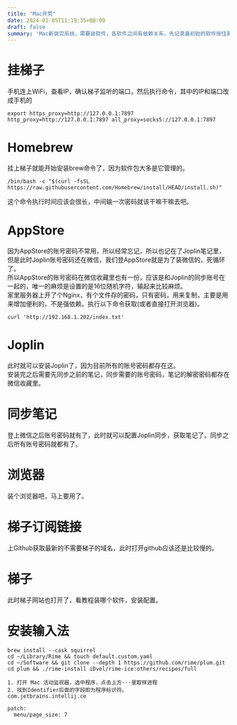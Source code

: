 ```yaml
---
title: "Mac开荒"
date: 2024-01-05T11:19:35+08:00
draft: false
summary: 'Mac新装完系统，需要装软件，各软件之间有依赖关系，先记录最初始的软件按住那个流程，后续就没有先后了，随便吧。'
---
```



# 挂梯子
手机连上WiFi，查看IP，确认梯子监听的端口，然后执行命令，其中的IP和端口改成手机的
```
export https_proxy=http://127.0.0.1:7897 http_proxy=http://127.0.0.1:7897 all_proxy=socks5://127.0.0.1:7897
```


# Homebrew
挂上梯子就能开始安装brew命令了，因为软件包大多是它管理的。  
```
/bin/bash -c "$(curl -fsSL https://raw.githubusercontent.com/Homebrew/install/HEAD/install.sh)"
```
这个命令执行时间应该会很长，中间输一次密码就该干嘛干嘛去吧。


# AppStore
因为AppStore的账号密码不常用，所以经常忘记，所以也记在了Joplin笔记里，但是此时Joplin账号密码还在微信，我们登AppStore就是为了装微信的，死循环了。  
所以AppStore的账号密码在微信收藏里也有一份，应该是和Joplin的同步账号在一起的，唯一的麻烦是设置的是16位随机字符，输起来比较麻烦。  
家里服务器上开了个Nginx，有个文件存的密码，只有密码，用来复制，主要是用来增加便利的，不是强依赖。执行以下命令获取(或者直接打开浏览器)。
```
curl 'http://192.168.1.202/index.txt'
```


# Joplin
此时就可以安装Joplin了，因为目前所有的账号密码都存在这。  
安装完之后需要先同步之前的笔记，同步需要的账号密码，笔记的解密密码都存在微信收藏里。

# 同步笔记
登上微信之后账号密码就有了，此时就可以配置Joplin同步，获取笔记了。同步之后所有账号密码就都有了。


# 浏览器
装个浏览器吧，马上要用了。


# 梯子订阅链接
上Github获取最新的不需要梯子的域名，此时打开github应该还是比较慢的。


# 梯子
此时梯子网站也打开了，看教程装哪个软件，安装配置。


# 安装输入法

```
brew install --cask squirrel
cd ~/Library/Rime && touch default.custom.yaml
cd ~/Software && git clone --depth 1 https://github.com/rime/plum.git
cd plum && ./rime-install iDvel/rime-ice:others/recipes/full
```

```
1. 打开 Mac 活动监视器，选中程序，点击上方···里取样进程
2. 找到Identifier后面的字段即为程序标识符。
com.jetbrains.intellij.ce
```

```
patch:
  menu/page_size: 7
```

